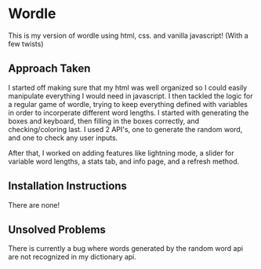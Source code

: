 # Wordle
This is my version of wordle using html, css. and vanilla javascript! (With a few twists)

## Approach Taken
I started off making sure that my html was well organized so I could easily manipulate everything I would need in javascript. I then tackled the logic for a regular game of wordle, trying to keep everything defined with variables in order to incorperate different word lengths. I started with generating the boxes and keyboard, then filling in the boxes correctly, and checking/coloring last. I used 2 API's, one to generate the random word, and one to check any user inputs.

After that, I worked on adding features like lightning mode, a slider for variable word lengths, a stats tab, and info page, and a refresh method.

## Installation Instructions
There are none!

## Unsolved Problems
There is currently a bug where words generated by the random word api are not recognized in my dictionary api.

